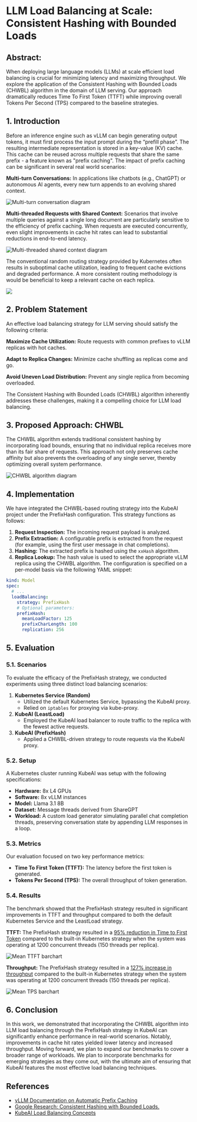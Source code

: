 # LLM Load Balancing at Scale: Consistent Hashing with Bounded Loads

## Abstract:

When deploying large language models (LLMs) at scale efficient load balancing is crucial for minimizing latency and maximizing throughput. We explore the application of the Consistent Hashing with Bounded Loads (CHWBL) algorithm in the domain of LLM serving. Our approach dramatically reduces Time To First Token (TTFT) while improving overall Tokens Per Second (TPS) compared to the baseline strategies.

## 1. Introduction

Before an inference engine such as vLLM can begin generating output tokens, it must first process the input prompt during the “prefill phase”. The resulting intermediate representation is stored in a key-value (KV) cache. This cache can be reused across multiple requests that share the same prefix - a feature known as "prefix caching". The impact of prefix caching can be significant in several real world scenarios:

**Multi-turn Conversations:** In applications like chatbots (e.g., ChatGPT) or autonomous AI agents, every new turn appends to an evolving shared context.

<img src="/diagrams/multi-turn-clients.excalidraw.png" style="max-height:700px" alt="Multi-turn conversation diagram">

**Multi-threaded Requests with Shared Context:**
Scenarios that involve multiple queries against a single long document are particularly sensitive to the efficiency of prefix caching. When requests are executed concurrently, even slight improvements in cache hit rates can lead to substantial reductions in end-to-end latency.

<img src="/diagrams/multi-threaded-shared-context.excalidraw.png" style="max-height:700px" alt="Multi-threaded shared context diagram">

The conventional random routing strategy provided by Kubernetes often results in suboptimal cache utilization, leading to frequent cache evictions and degraded performance. A more consistent routing methodology is would be beneficial to keep a relevant cache on each replica.

<img src="/diagrams/random-vs-consistent-hash.excalidraw.png"></img>

## 2. Problem Statement

An effective load balancing strategy for LLM serving should satisfy the following criteria:

**Maximize Cache Utilization:** Route requests with common prefixes to vLLM replicas with hot caches.

**Adapt to Replica Changes:** Minimize cache shuffling as replicas come and go.

**Avoid Uneven Load Distribution:** Prevent any single replica from becoming overloaded.

The Consistent Hashing with Bounded Loads (CHWBL) algorithm inherently addresses these challenges, making it a compelling choice for LLM load balancing.

## 3. Proposed Approach: CHWBL

The CHWBL algorithm extends traditional consistent hashing by incorporating load bounds, ensuring that no individual replica receives more than its fair share of requests. This approach not only preserves cache affinity but also prevents the overloading of any single server, thereby optimizing overall system performance.

<img src="/diagrams/chwbl.excalidraw.png" alt="CHWBL algorithm diagram">

## 4. Implementation

We have integrated the CHWBL-based routing strategy into the KubeAI project under the PrefixHash configuration. This strategy functions as follows:

1. **Request Inspection:** The incoming request payload is analyzed.
2. **Prefix Extraction:** A configurable prefix is extracted from the request (for example, using the first user message in chat completions).
3. **Hashing:** The extracted prefix is hashed using the `xxHash` algorithm.
4. **Replica Lookup:** The hash value is used to select the appropriate vLLM replica using the CHWBL algorithm.
The configuration is specified on a per-model basis via the following YAML snippet:

```yaml
kind: Model
spec:
  # ...
  loadBalancing:
    strategy: PrefixHash
    # Optional parameters:
    prefixHash:
      meanLoadFactor: 125
      prefixCharLength: 100
      replication: 256
```

## 5. Evaluation

### 5.1. Scenarios

To evaluate the efficacy of the PrefixHash strategy, we conducted experiments using three distinct load balancing scenarios:

1. **Kubernetes Service (Random)**
    * Utilized the default Kubernetes Service, bypassing the KubeAI proxy.
    * Relied on `iptables` for proxying via kube-proxy.
2. **KubeAI (LeastLoad)**
    * Employed the KubeAI load balancer to route traffic to the replica with the fewest active requests.
3. **KubeAI (PrefixHash)**
    * Applied a CHWBL-driven strategy to route requests via the KubeAI proxy.

### 5.2. Setup

A Kubernetes cluster running KubeAI was setup with the following specifications:

* **Hardware:** 8x L4 GPUs
* **Software:** 8x vLLM instances
* **Model:** Llama 3.1 8B
* **Dataset:** Message threads derived from ShareGPT
* **Workload:** A custom load generator simulating parallel chat completion threads, preserving conversation state by appending LLM responses in a loop.

### 5.3. Metrics

Our evaluation focused on two key performance metrics:

* **Time To First Token (TTFT):** The latency before the first token is generated.
* **Tokens Per Second (TPS):** The overall throughput of token generation.

### 5.4. Results

The benchmark showed that the PrefixHash strategy resulted in significant improvements in TTFT and throughput compared to both the default Kubernetes Service and the LeastLoad strategy.

**TTFT:** The PrefixHash strategy resulted in a <u>95% reduction in Time to First Token</u> compared to the built-in Kubernetes strategy when the system was operating at 1200 concurrent threads (150 threads per replica).

<img src="/graphs/ttft-benchmark.png" alt="Mean TTFT barchart"></img>

**Throughput:** The PrefixHash strategy resulted in a <u>127% increase in throughput</u> compared to the built-in Kubernetes strategy when the system was operating at 1200 concurrent threads (150 threads per replica).

<img src="/graphs/throughput-benchmark.png" alt="Mean TPS barchart"></img>

## 6. Conclusion

In this work, we demonstrated that incorporating the CHWBL algorithm into LLM load balancing through the PrefixHash strategy in KubeAI can significantly enhance performance in real-world scenarios. Notably, improvements in cache hit rates yielded lower latency and increased throughput. Moving forward, we plan to expand our benchmarks to cover a broader range of workloads. We plan to incorporate benchmarks for emerging strategies as they come out, with the ultimate aim of ensuring that KubeAI features the most effective load balancing techniques.

## References

* [vLLM Documentation on Automatic Prefix Caching](https://docs.vllm.ai/en/latest/features/automatic_prefix_caching.html)
* [Google Research: Consistent Hashing with Bounded Loads.](https://research.google/blog/consistent-hashing-with-bounded-loads/)
* [KubeAI Load Balancing Concepts](https://www.kubeai.org/concepts/load-balancing/)
